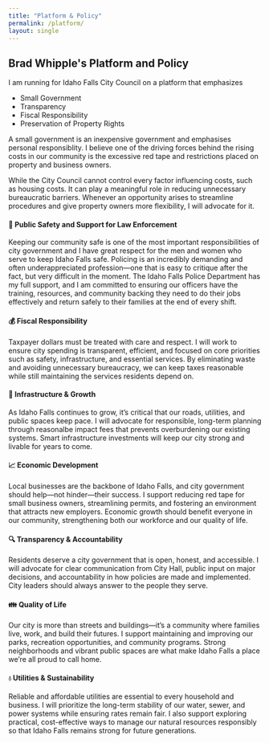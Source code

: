 ```yaml
---
title: "Platform & Policy"
permalink: /platform/
layout: single
---
```


## Brad Whipple's Platform and Policy

I am running for Idaho Falls City Council on a platform that emphasizes 
* Small Government
* Transparency
* Fiscal Responsibility
* Preservation of Property Rights

A small government is an inexpensive government and emphasises personal responsiblity. I believe one of the driving forces behind the rising costs in our community is the excessive red tape and restrictions placed on property and business owners.

While the City Council cannot control every factor influencing costs, such as housing costs. It can play a meaningful role in reducing unnecessary bureaucratic barriers. Whenever an opportunity arises to streamline procedures and give property owners more flexibility, I will advocate for it.



#### 👮 Public Safety and Support for Law Enforcement

Keeping our community safe is one of the most important responsibilities of city government and I have great respect for the men and women who serve to keep Idaho Falls safe. Policing is an incredibly demanding and often underappreciated profession—one that is easy to critique after the fact, but very difficult in the moment. The Idaho Falls Police Department has my full support, and I am committed to ensuring our officers have the training, resources, and community backing they need to do their jobs effectively and return safely to their families at the end of every shift.

#### 💰 Fiscal Responsibility

Taxpayer dollars must be treated with care and respect. I will work to ensure city spending is transparent, efficient, and focused on core priorities such as safety, infrastructure, and essential services. By eliminating waste and avoiding unnecessary bureaucracy, we can keep taxes reasonable while still maintaining the services residents depend on.

#### 🔧 Infrastructure & Growth

As Idaho Falls continues to grow, it’s critical that our roads, utilities, and public spaces keep pace. I will advocate for responsible, long-term planning through reasonalbe impact fees that prevents overburdening our existing systems. Smart infrastructure investments will keep our city strong and livable for years to come.

#### 📈 Economic Development

Local businesses are the backbone of Idaho Falls, and city government should help—not hinder—their success. I support reducing red tape for small business owners, streamlining permits, and fostering an environment that attracts new employers. Economic growth should benefit everyone in our community, strengthening both our workforce and our quality of life.

#### 🔍 Transparency & Accountability

Residents deserve a city government that is open, honest, and accessible. I will advocate for clear communication from City Hall, public input on major decisions, and accountability in how policies are made and implemented. City leaders should always answer to the people they serve.

#### 👪 Quality of Life

Our city is more than streets and buildings—it’s a community where families live, work, and build their futures. I support maintaining and improving our parks, recreation opportunities, and community programs. Strong neighborhoods and vibrant public spaces are what make Idaho Falls a place we’re all proud to call home.

#### 💧 Utilities & Sustainability

Reliable and affordable utilities are essential to every household and business. I will prioritize the long-term stability of our water, sewer, and power systems while ensuring rates remain fair. I also support exploring practical, cost-effective ways to manage our natural resources responsibly so that Idaho Falls remains strong for future generations.